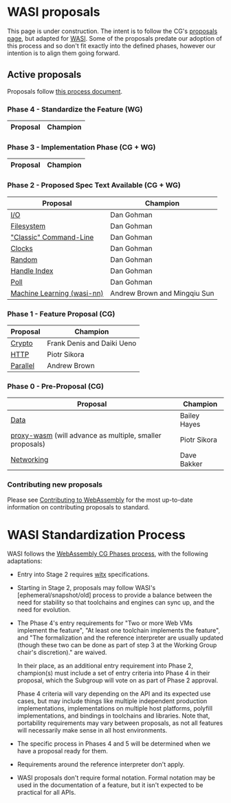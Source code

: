 # WASI proposals

This page is under construction. The intent is to follow the CG's
[proposals page], but adapted for [WASI]. Some of the proposals predate our
adoption of this process and so don't fit exactly into the defined phases,
however our intention is to align them going forward.

[WASI]: https://github.com/WebAssembly/WASI
[proposals page]: https://github.com/WebAssembly/proposals/blob/master/README.md

## Active proposals

Proposals follow [this process document](https://github.com/WebAssembly/WASI/blob/main/docs/Process.md).

### Phase 4 - Standardize the Feature (WG)

| Proposal                                                                       | Champion                               |
| ------------------------------------------------------------------------------ | -------------------------------------- |

### Phase 3 - Implementation Phase (CG + WG)

| Proposal                                                                       | Champion                               |
| ------------------------------------------------------------------------------ | -------------------------------------- |

### Phase 2 - Proposed Spec Text Available (CG + WG)

| Proposal                                                                       | Champion                               |
| ------------------------------------------------------------------------------ | -------------------------------------- |
| [I/O][wasi-io]                                                                 | Dan Gohman                             |
| [Filesystem][wasi-filesystem]                                                  | Dan Gohman                             |
| ["Classic" Command-Line][wasi-classic-command]                                 | Dan Gohman                             |
| [Clocks][wasi-clocks]                                                          | Dan Gohman                             |
| [Random][wasi-random]                                                          | Dan Gohman                             |
| [Handle Index][wasi-handle-index]                                                   | Dan Gohman                             |
| [Poll][wasi-poll]                                                                   | Dan Gohman                             |
| [Machine Learning (wasi-nn)][wasi-nn]                                          | Andrew Brown and Mingqiu Sun           |

### Phase 1 - Feature Proposal (CG)

| Proposal                                                                       | Champion                               |
| ------------------------------------------------------------------------------ | -------------------------------------- |
| [Crypto][wasi-crypto]                                                          | Frank Denis and Daiki Ueno             |
| [HTTP][wasi-http]                                                              | Piotr Sikora                           |
| [Parallel][wasi-parallel]                                                      | Andrew Brown                           |

### Phase 0 - Pre-Proposal (CG)

| Proposal                                                                       | Champion                               |
| ------------------------------------------------------------------------------ | -------------------------------------- |
| [Data][wasi-data]                                                              | Bailey Hayes                           |
| [proxy-wasm][wasi-proxy-wasm] (will advance as multiple, smaller proposals)    | Piotr Sikora                           |
| [Networking][wasi-networking]                                                  | Dave Bakker                            |

### Contributing new proposals

Please see [Contributing to WebAssembly](https://github.com/WebAssembly/WASI/blob/master/Contributing.md) for the most up-to-date information on contributing proposals to standard.

# WASI Standardization Process

WASI follows the [WebAssembly CG Phases process], with the following adaptations:

 - Entry into Stage 2 requires [witx] specifications.

 - Starting in Stage 2, proposals may follow WASI's [ephemeral/snapshot/old] process
   to provide a balance between the need for stability so that toolchains and engines
   can sync up, and the need for evolution.

 - The Phase 4's entry requirements for "Two or more Web VMs implement the feature",
   "At least one toolchain implements the feature", and "The formalization and the
   reference interpreter are usually updated (though these two can be done as part
   of step 3 at the Working Group chair's discretion)." are waived.

   In their place, as an additional entry requirement into Phase 2, champion(s) must
   include a set of entry criteria into Phase 4 in their proposal, which the Subgroup
   will vote on as part of Phase 2 approval.

   Phase 4 criteria will vary depending on the API and its expected use cases,
   but may include things like multiple independent production implementations,
   implementations on multiple host platforms, polyfill implementations, and
   bindings in toolchains and libraries. Note that, portability requirements may
   vary between proposals, as not all features will necessarily make sense in all
   host environments.

 - The specific process in Phases 4 and 5 will be determined when we have a
   proposal ready for them.

 - Requirements around the reference interpreter don't apply.

 - WASI proposals don't require formal notation. Formal notation may be used in the
   documentation of a feature, but it isn't expected to be practical for all APIs.

[WebAssembly CG Phases process]: https://github.com/WebAssembly/meetings/blob/master/process/phases.md
[witx]: https://github.com/WebAssembly/WASI/blob/master/docs/witx.md
[ephemeral/snapshot/old process]: https://github.com/WebAssembly/WASI/blob/master/phases/README.md

[wasi-clocks]: https://github.com/WebAssembly/wasi-clocks
[wasi-classic-command]: https://github.com/WebAssembly/wasi-classic-command
[wasi-crypto]: https://github.com/WebAssembly/wasi-crypto
[wasi-data]: https://github.com/singlestore-labs/wasi-data
[wasi-filesystem]: https://github.com/WebAssembly/wasi-filesystem
[wasi-io]: https://github.com/WebAssembly/wasi-io
[wasi-misc]: https://github.com/WebAssembly/wasi-misc
[wasi-nn]: https://github.com/WebAssembly/wasi-nn
[wasi-proxy-wasm]: https://github.com/proxy-wasm/spec
[wasi-random]: https://github.com/WebAssembly/wasi-random
[wasi-handle-index]: https://github.com/WebAssembly/wasi-handle-index
[wasi-http]: https://github.com/WebAssembly/wasi-http
[wasi-parallel]: https://github.com/WebAssembly/wasi-parallel
[wasi-poll]: https://github.com/WebAssembly/wasi-poll
[wasi-networking]: https://github.com/badeend/WASI-Networking
